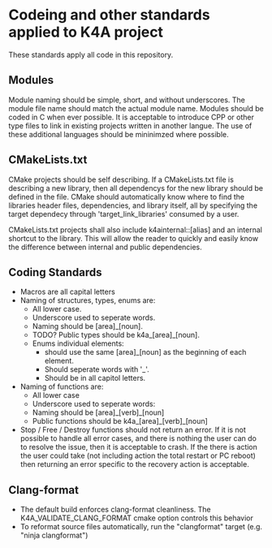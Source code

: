 # Codeing and other standards applied to K4A project

These standards apply all code in this repository.

## Modules
Module naming should be simple, short, and without underscores. The module file name should match the actual module name.
Modules should be coded in C when ever possible. It is acceptable to introduce CPP or other type files to link in
existing projects written in another langue. The use of these additional languages should be mininimzed where possible.

## CMakeLists.txt
CMake projects should be self describing.
If a CMakeLists.txt file is describing a new library, then all dependencys for the new library should be defined in the
file. CMake should automatically know where to find the libraries header files, dependencies, and library itself, all by
specifying the target dependecy through 'target_link_libraries' consumed by a user.

CMakeLists.txt projects shall also include k4ainternal::[alias] and an internal shortcut to the library. This will
allow the reader to quickly and easily know the difference between internal and public dependencies.

## Coding Standards

* Macros are all capital letters
* Naming of structures, types, enums are:
    * All lower case.
    * Underscore used to seperate words.
    * Naming should be [area]\_[noun].
    * TODO? Public types should be k4a_[area]\_[noun].
    * Enums individual elements:
        * should use the same [area]\_[noun] as the beginning of each element.
        * Should seperate words with '_'.
        * Should be in all capitol letters.
* Naming of functions are:
    * All lower case
    * Underscore used to seperate words:
    * Naming should be [area]\_[verb]_[noun]
    * Public functions should be k4a_[area]\_[verb]_[noun]
* Stop / Free / Destroy functions should not return an error. If it is not possible to handle all error cases, and
 there is nothing the user can do to resolve the issue, then it is acceptable to crash. If the there is action the
 user could take (not including action the total restart or PC reboot) then returning an error specific to the recovery
 action is acceptable.

 ## Clang-format

 * The default build enforces clang-format cleanliness. The K4A_VALIDATE_CLANG_FORMAT cmake option controls this
   behavior
 * To reformat source files automatically, run the "clangformat" target (e.g. "ninja clangformat")
